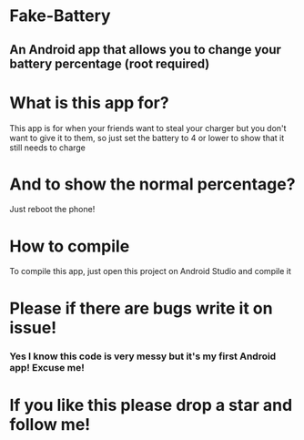# Fake-Battery
## An Android app that allows you to change your battery percentage (root required)

# What is this app for?
This app is for when your friends want to steal your charger but you don't want to give it to them, so just set the battery to 4 or lower to show that it still needs to charge

# And to show the normal percentage?
Just reboot the phone!

# How to compile
To compile this app, just open this project on Android Studio and compile it

# Please if there are bugs write it on issue!
### Yes I know this code is very messy but it's my first Android app! Excuse me!
# If you like this please drop a star and follow me!
